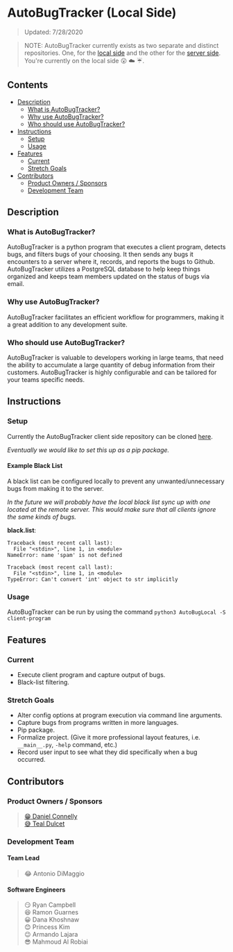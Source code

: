 # AutoBugTracker (Local Side)
> Updated: 7/28/2020

> NOTE: AutoBugTracker currently exists as two separate and distinct repositories. One, for the [local side](https://github.com/Danc2050/AutoBugLocal) and the other for the [server side](https://github.com/Danc2050/TheBugTracker). You're currently on the local side :open_mouth: :cloud: :umbrella:.

## Contents
* [Description](#description)
	* [What is AutoBugTracker?](#what-is-autobugtracker)
	* [Why use AutoBugTracker?](#why-use-autobugtracker)
	* [Who should use AutoBugTracker?](#who-should-use-autobugtracker)
* [Instructions](#instructions)
    * [Setup](#setup)
    * [Usage](#usage)
* [Features](#features)
	* [Current](#current)
	* [Stretch Goals](#stretch-goals)
* [Contributors](#contributors)
	* [Product Owners / Sponsors](#product-owners--sponsors)
	* [Development Team](#development-team)

## Description
### What is AutoBugTracker?
AutoBugTracker is a python program that executes a client program, detects bugs, and filters bugs of your choosing. It then sends any bugs it encounters to a server where it, records, and reports the bugs to Github. AutoBugTracker utilizes a PostgreSQL database to help keep things organized and keeps team members updated on the status of bugs via email.

### Why use AutoBugTracker?
AutoBugTracker facilitates an efficient workflow for programmers, making it a great addition to any development suite.

### Who should use AutoBugTracker?
AutoBugTracker is valuable to developers working in large teams, that need the ability to accumulate a large quantity of debug information from their customers. AutoBugTracker is highly configurable and can be tailored for your teams specific needs.

## Instructions
### Setup
Currently the AutoBugTracker client side repository can be cloned [here](https://github.com/Danc2050/AutoBugLocal).  
  
_Eventually we would like to set this up as a pip package._

#### Example Black List
A black list can be configured locally to prevent any unwanted/unnecessary bugs from making it to the server.  
  
_In the future we will probably have the local black list sync up with one located at the remote server. This would make sure that all clients ignore the same kinds of bugs._

**black.list**:

```
Traceback (most recent call last):
  File "<stdin>", line 1, in <module>
NameError: name 'spam' is not defined

Traceback (most recent call last):
  File "<stdin>", line 1, in <module>
TypeError: Can't convert 'int' object to str implicitly
```

### Usage
AutoBugTracker can be run by using the command `python3 AutoBugLocal -S client-program`

## Features
### Current
* Execute client program and capture output of bugs.
* Black-list filtering.

### Stretch Goals
* Alter config options at program execution via command line arguments.
* Capture bugs from programs written in more languages.
* Pip package.
* Formalize project. (Give it more professional layout features, i.e. `__main__.py`, `-help` command, etc.)
* Record user input to see what they did specifically when a bug occurred.

## Contributors
### Product Owners / Sponsors
> [:grin: Daniel Connelly](https://www.linkedin.com/in/dconnelly2/)  
> [:sweat_smile: Teal Dulcet](https://www.tealdulcet.com/)

### Development Team
#### Team Lead
> :joy: Antonio DiMaggio

#### Software Engineers
> :smirk: Ryan Campbell  
> :laughing: Ramon Guarnes  
> :grinning: Dana Khoshnaw  
> :blush: Princess Kim  
> :wink: Armando Lajara  
> :sunglasses: Mahmoud Al Robiai
